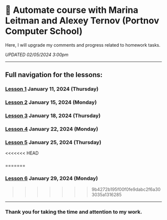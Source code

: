 # :open_book: Automate course with Marina Leitman and Alexey Ternov (Portnov Computer School)

Here, I will upgrade my comments and progress related to homework tasks.

_UPDATED 02/05/2024 3:00pm_

---

## Full navigation for the lessons:

### [Lesson 1](/lesson_1/homework.md) January 11, 2024 (Thursday)

### [Lesson 2](/lesson_2/homework.md) January 15, 2024 (Monday)

### [Lesson 3](/lesson_3/homework.md) January 18, 2024 (Thursday)

### [Lesson 4](/lesson_4/homework.md) January 22, 2024 (Monday)

### [Lesson 5](/lesson_5/homework.md) January 25, 2024 (Thursday)

<<<<<<< HEAD
### 

=======
### [Lesson 6](/lesson_6/homework.md) January 29, 2024 (Monday)

>>>>>>> 9b4272b195f00f0fe9dabc2f6a303035a1316285
---

### Thank you for taking the time and attention to my work.
